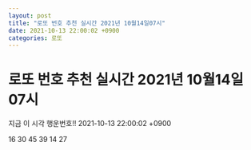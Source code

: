 ```yaml
---
layout: post
title: "로또 번호 추천 실시간 2021년 10월14일07시"
date: 2021-10-13 22:00:02 +0900
categories: 로또
---
```


# 로또 번호 추천 실시간 2021년 10월14일07시

지금 이 시각 행운번호!! 2021-10-13 22:00:02 +0900

 16  30  45  39  14  27 

